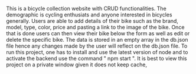 This is a bicycle collection website with CRUD functionalities. The demographic is cycling enthusiats and anyone interested in bicycles generally. Users are able to add details of their bike such as the brand,
model, type, color, price and pasting a link to the image of the bike. Once that is done users can then view their bike below the form as well as edit or delete the specific bike. The data is stored in an empty array in the db.json file
hence any changes made by the user will reflect on the db.json file.
To run this project, one has to install and use the latest version of node and to activate the backend use  the command " npm start ". It is best to view this project on a private window given it does not keep cache,
